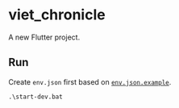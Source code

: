 # viet_chronicle

A new Flutter project.

## Run
Create `env.json` first based on [`env.json.example`](./env.example.json).

```
.\start-dev.bat
```
